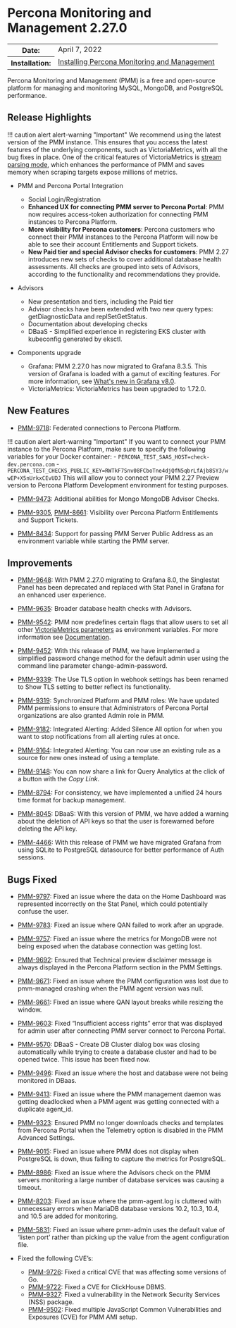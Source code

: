 # Percona Monitoring and Management 2.27.0

<table class="docutils field-list" frame="void" rules="none">
  <colgroup>
    <col class="field-name">
    <col class="field-body">
  </colgroup>
  <tbody valign="top">
    <tr class="field-odd field">
      <th class="field-name">Date:</th>
      <td class="field-body">April 7, 2022</td>
    </tr>
    <tr class="field-even field">
      <th class="field-name">Installation:</th>
      <td class="field-body">
        <a class="reference external" href="https://www.percona.com/software/pmm/quickstart">Installing Percona Monitoring and Management</a></td>
    </tr>
  </tbody>
</table>

Percona Monitoring and Management (PMM) is a free and open-source platform for managing and monitoring MySQL, MongoDB, and PostgreSQL performance.

## Release Highlights

!!! caution alert alert-warning "Important"
    We recommend using the latest version of the PMM instance. This ensures that you access the latest features of the underlying components, such as VictoriaMetrics, with all the bug fixes in place. One of the critical features of VictoriaMetrics is [stream parsing mode](https://docs.victoriametrics.com/vmagent.html#stream-parsing-mode), which enhances the performance of PMM and saves memory when scraping targets expose millions of metrics.

* PMM and Percona Portal Integration

    - Social Login/Registration
    - **Enhanced UX for connecting PMM server to Percona Portal**: PMM now requires access-token authorization for connecting PMM instances to Percona Platform.
    - **More visibility for Percona customers**: Percona customers who connect their PMM instances to the Percona Platform will now be able to see their account Entitlements and Support tickets.
    - **New Paid tier and special Advisor checks for customers**: PMM 2.27 introduces new sets of checks to cover additional database health assessments. All checks are grouped into sets of Advisors, according to the functionality and recommendations they provide. 

* Advisors
    - New presentation and tiers, including the Paid tier 
    - Advisor checks have been extended with two new query types: getDiagnosticData and replSetGetStatus. 
    - Documentation about developing checks 
    - DBaaS - Simplified experience in registering EKS cluster with kubeconfig generated by eksctl.

* Components upgrade
    - Grafana: PMM 2.27.0 has now migrated to Grafana 8.3.5. This version of Grafana is loaded with a gamut of exciting features. For more information, see [What's new in Grafana v8.0](https://grafana.com/docs/grafana/latest/whatsnew/whats-new-in-v8-0/).
    - VictoriaMetrics: VictoriaMetrics has been upgraded to 1.72.0.


## New Features

- [PMM-9718](https://jira.percona.com/browse/PMM-9718): Federated connections to Percona Platform.

!!! caution alert alert-warning "Important"
    If you want to connect your PMM instance to the Percona Platform, make sure to specify the following variables for your Docker container: 
     - `PERCONA_TEST_SAAS_HOST=check-dev.percona.com`
     - `PERCONA_TEST_CHECKS_PUBLIC_KEY=RWTkF7Snv08FCboTne4djQfN5qbrLfAjb8SY3/wwEP+X5nUrkxCEvUDJ`
This will allow you to connect your PMM 2.27 Preview version to Percona Platform Development environment for testing purposes.

- [PMM-9473](https://jira.percona.com/browse/PMM-9473): Additional abilities for Mongo MongoDB Advisor Checks.

- [PMM-9305](https://jira.percona.com/browse/PMM-9305), [PMM-8661](https://jira.percona.com/browse/PMM-8661): Visibility over Percona Platform Entitlements and Support Tickets.

- [PMM-8434](https://jira.percona.com/browse/PMM-8434): Support for passing PMM Server Public Address as an environment variable while starting the PMM server.


## Improvements

- [PMM-9648](https://jira.percona.com/browse/PMM-9648): With PMM 2.27.0 migrating to Grafana 8.0, the Singlestat Panel has been deprecated and replaced with Stat Panel in Grafana for an enhanced user experience.

- [PMM-9635](https://jira.percona.com/browse/PMM-9635): Broader database health checks with Advisors.

- [PMM-9542](https://jira.percona.com/browse/PMM-9542): PMM now predefines certain flags that allow users to set all other [VictoriaMetrics parameters](https://docs.victoriametrics.com/#list-of-command-line-flags) as environment variables. For more information see [Documentation](https://www.percona.com/doc/percona-monitoring-and-management/2.x/details/victoria-metrics.html#environment-variables).

- [PMM-9452](https://jira.percona.com/browse/PMM-9452): With this release of PMM, we have implemented a simplified password change method for the default admin user using the command line parameter change-admin-password.

- [PMM-9339](https://jira.percona.com/browse/PMM-9339): The Use TLS option in webhook settings has been renamed to Show TLS setting to better reflect its functionality.
 
- [PMM-9319](https://jira.percona.com/browse/PMM-9319): Synchronized Platform and PMM roles: We have updated PMM permissions to ensure that Administrators of Percona Portal organizations are also granted Admin role in PMM. 

- [PMM-9182](https://jira.percona.com/browse/PMM-9182): Integrated Alerting: Added Silence All  option for when you want to stop notifications from all alerting rules at once.

- [PMM-9164](https://jira.percona.com/browse/PMM-9182): Integrated Alerting: You can now use an existing rule as a source for new ones instead of using a template.
 
- [PMM-9148](https://jira.percona.com/browse/PMM-9148): You can now share a link for Query Analytics at the click of a button with the *Copy Link*.
 
 - [PMM-8794](https://jira.percona.com/browse/PMM-8794): For consistency, we have implemented a unified 24 hours time format for backup management.
 
- [PMM-8045](https://jira.percona.com/browse/PMM-8045): DBaaS: With this version of PMM, we have added a warning about the deletion of API keys so that the user is forewarned before deleting the API key.
  
- [PMM-4466](https://jira.percona.com/browse/PMM-4466): With this release of PMM we have migrated Grafana from using SQLite to PostgreSQL datasource for better performance of Auth sessions.

## Bugs Fixed

 - [PMM-9797](https://jira.percona.com/browse/PMM-9797): Fixed an issue where the data on the Home Dashboard was represented incorrectly on the Stat Panel, which could potentially confuse the user.
 
 - [PMM-9783](https://jira.percona.com/browse/PMM-9783): Fixed an issue where QAN failed to work after an upgrade.
 
 - [PMM-9757](https://jira.percona.com/browse/PMM-9757): Fixed an issue where the metrics for MongoDB were not being exposed when the database connection was getting lost.
 
 - [PMM-9692](https://jira.percona.com/browse/PMM-9692): Ensured that Technical preview disclaimer message is always displayed in the Percona Platform section in the PMM Settings. 
 
- [PMM-9671](https://jira.percona.com/browse/PMM-9671): Fixed an issue where the PMM configuration was lost due to pmm-managed crashing when the PMM agent version was null.
 
- [PMM-9661](https://jira.percona.com/browse/PMM-9661): Fixed an issue where QAN layout breaks while resizing the window.
 
- [PMM-9603](https://jira.percona.com/browse/PMM-9603): Fixed “Insufficient access rights” error that was displayed  for admin user after connecting  PMM server connect to Percona Portal. 
  
- [PMM-9570](https://jira.percona.com/browse/PMM-9570): DBaaS - Create DB Cluster dialog box was closing automatically while trying to create  a database cluster and had to be opened twice. This issue has been fixed now.
 
- [PMM-9496](https://jira.percona.com/browse/PMM-9496): Fixed an issue where the host and database were not being monitored in DBaas.
 
 - [PMM-9413](https://jira.percona.com/browse/PMM-9413): Fixed an issue where the PMM management daemon was getting deadlocked when a PMM agent was getting connected with a duplicate agent_id.
 
 - [PMM-9323](https://jira.percona.com/browse/PMM-9323): Ensured PMM no longer downloads checks and templates from Percona Portal when the Telemetry option is disabled in the PMM Advanced Settings.
 
 - [PMM-9015](https://jira.percona.com/browse/PMM-9015): Fixed an issue where PMM does not display when PostgreSQL is down, thus failing to capture the metrics for PostgreSQL.
 
 - [PMM-8986](https://jira.percona.com/browse/PMM-8986): Fixed an issue where the Advisors check on the PMM servers monitoring a large number of database services was causing a timeout. 
 
 
 - [PMM-8203](https://jira.percona.com/browse/PMM-8203): Fixed an issue where the pmm-agent.log is cluttered with unnecessary errors when MariaDB database versions 10.2, 10.3, 10.4, and 10.5 are added for monitoring.
 
 - [PMM-5831](https://jira.percona.com/browse/PMM-5831): Fixed an issue where pmm-admin uses the default value of ‘listen port’ rather than picking up the value from the agent configuration file.
 
 
- Fixed the following CVE’s:

    - [PMM-9726](https://jira.percona.com/browse/PMM-9726): Fixed a critical CVE that was affecting some versions of Go.
    - [PMM-9722](https://jira.percona.com/browse/PMM-9722): Fixed a CVE for ClickHouse DBMS.
    - [PMM-9327](https://jira.percona.com/browse/PMM-9327): Fixed a vulnerability in the Network Security Services (NSS) package.
    - [PMM-9502](https://jira.percona.com/browse/PMM-9502): Fixed multiple JavaScript Common Vulnerabilities and Exposures (CVE) for PMM AMI setup.

